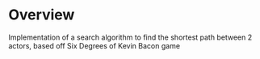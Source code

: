 # Overview

Implementation of a search algorithm to find the shortest path between 2 actors, based off Six Degrees of Kevin Bacon game
